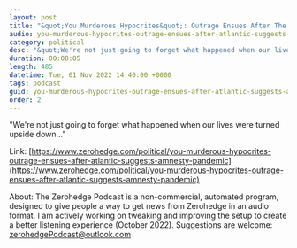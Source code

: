 ```yaml
---
layout: post
title: "&quot;You Murderous Hypocrites&quot;: Outrage Ensues After The Atlantic Suggests 'Amnesty' For Pandemic Authoritarians"
audio: you-murderous-hypocrites-outrage-ensues-after-atlantic-suggests-amnesty-pandemic-0
category: political
desc: "&quot;We're not just going to forget what happened when our lives were turned upside down...&quot;"
duration: 00:08:05
length: 485
datetime: Tue, 01 Nov 2022 14:40:00 +0000
tags: podcast
guid: you-murderous-hypocrites-outrage-ensues-after-atlantic-suggests-amnesty-pandemic-0
order: 2
---
```

&quot;We're not just going to forget what happened when our lives were turned upside down...&quot;

Link: [https://www.zerohedge.com/political/you-murderous-hypocrites-outrage-ensues-after-atlantic-suggests-amnesty-pandemic](https://www.zerohedge.com/political/you-murderous-hypocrites-outrage-ensues-after-atlantic-suggests-amnesty-pandemic)

About: The Zerohedge Podcast is a non-commercial, automated program, designed to give people a way to get news from Zerohedge in an audio format.  I am actively working on tweaking and improving the setup to create a better listening experience (October 2022).  Suggestions are welcome: [zerohedgePodcast@outlook.com](mailto:zerohedgePodcast@outlook.com)